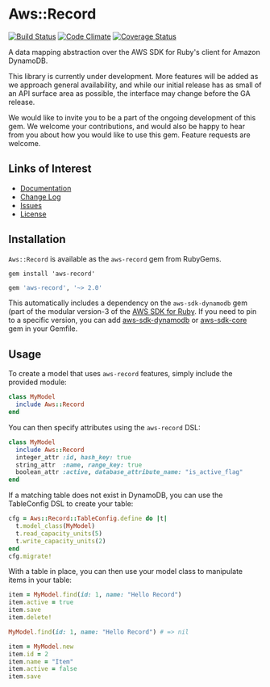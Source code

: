# Aws::Record

[![Build Status](https://travis-ci.org/aws/aws-sdk-ruby-record.svg?branch=master)](https://travis-ci.org/aws/aws-sdk-ruby-record) [![Code Climate](https://codeclimate.com/github/aws/aws-sdk-ruby-record.svg)](https://codeclimate.com/github/aws/aws-sdk-ruby-record) [![Coverage Status](https://coveralls.io/repos/github/aws/aws-sdk-ruby-record/badge.svg?branch=master)](https://coveralls.io/github/aws/aws-sdk-ruby-record?branch=master)

A data mapping abstraction over the AWS SDK for Ruby's client for Amazon
DynamoDB.

This library is currently under development. More features will be added as we
approach general availability, and while our initial release has as small of an
API surface area as possible, the interface may change before the GA release.

We would like to invite you to be a part of the ongoing development of this gem.
We welcome your contributions, and would also be happy to hear from you about
how you would like to use this gem. Feature requests are welcome.

## Links of Interest

* [Documentation](http://docs.aws.amazon.com/awssdkrubyrecord/api/)
* [Change Log](https://github.com/aws/aws-sdk-ruby-record/blob/master/CHANGELOG.md)
* [Issues](https://github.com/aws/aws-sdk-ruby-record/issues)
* [License](http://aws.amazon.com/apache2.0/)

## Installation

`Aws::Record` is available as the `aws-record` gem from RubyGems.

```shell
gem install 'aws-record'
```

```ruby
gem 'aws-record', '~> 2.0'
```

This automatically includes a dependency on the `aws-sdk-dynamodb` gem (part of the modular version-3 of 
the [AWS SDK for Ruby](https://aws.amazon.com/sdk-for-ruby/). If you need to pin to a specific version, 
you can add [aws-sdk-dynamodb](https://rubygems.org/gems/aws-sdk-dynamodb) 
or [aws-sdk-core](https://rubygems.org/gems/aws-sdk-core) gem in your
Gemfile.

## Usage

To create a model that uses `aws-record` features, simply include the provided
module:

```ruby
class MyModel
  include Aws::Record
end
```

You can then specify attributes using the `aws-record` DSL:

```ruby
class MyModel
  include Aws::Record
  integer_attr :id, hash_key: true
  string_attr  :name, range_key: true
  boolean_attr :active, database_attribute_name: "is_active_flag"
end
```

If a matching table does not exist in DynamoDB, you can use the TableConfig DSL to create your table:

```ruby
cfg = Aws::Record::TableConfig.define do |t|
  t.model_class(MyModel)
  t.read_capacity_units(5)
  t.write_capacity_units(2)
end
cfg.migrate!
```

With a table in place, you can then use your model class to manipulate items in
your table:

```ruby
item = MyModel.find(id: 1, name: "Hello Record")
item.active = true
item.save
item.delete!

MyModel.find(id: 1, name: "Hello Record") # => nil

item = MyModel.new
item.id = 2
item.name = "Item"
item.active = false
item.save
```
